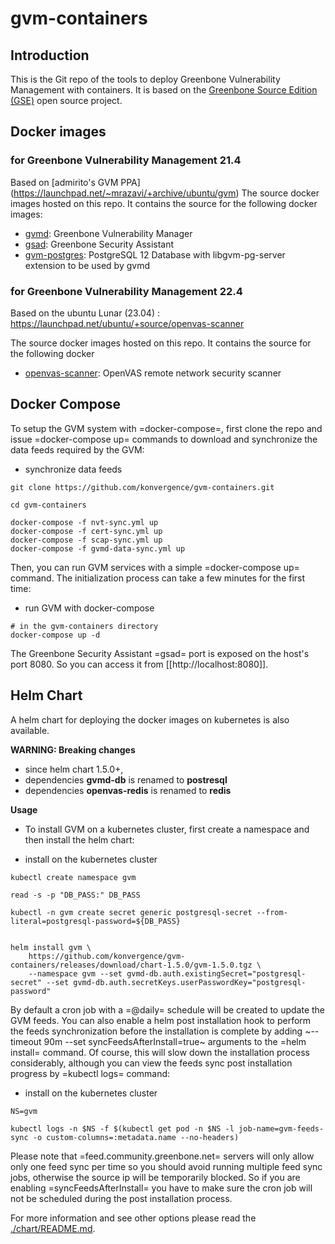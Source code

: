 # gvm-containers

## Introduction
This is the Git repo of the tools to deploy Greenbone Vulnerability
Management with containers. It is based on the [Greenbone Source
Edition (GSE)](https://community.greenbone.net) open source project.

## Docker images

### for Greenbone Vulnerability Management 21.4
Based on [admirito's GVM PPA] (https://launchpad.net/~mrazavi/+archive/ubuntu/gvm)
The source docker images hosted on this repo. It contains the source for the following docker
images:
* [gvmd](https://hub.docker.com/r/admirito/gvmd): Greenbone Vulnerability Manager
* [gsad](https://hub.docker.com/r/admirito/gsad): Greenbone Security Assistant
* [gvm-postgres](https://hub.docker.com/r/admirito/gvm-postgres): PostgreSQL 12 Database with libgvm-pg-server
  extension to be used by gvmd

### for Greenbone Vulnerability Management 22.4

Based on the ubuntu Lunar (23.04) : https://launchpad.net/ubuntu/+source/openvas-scanner

The source docker images hosted on this repo. It contains the source for the following docker
* [openvas-scanner](https://hub.docker.com/r/konvergence/openvas-scanner): OpenVAS remote network security scanner



## Docker Compose
To setup the GVM system with =docker-compose=, first clone the repo and
issue =docker-compose up= commands to download and synchronize the data
feeds required by the GVM:

* synchronize data feeds
```
git clone https://github.com/konvergence/gvm-containers.git

cd gvm-containers

docker-compose -f nvt-sync.yml up
docker-compose -f cert-sync.yml up
docker-compose -f scap-sync.yml up
docker-compose -f gvmd-data-sync.yml up
```

Then, you can run GVM services with a simple =docker-compose up=
command. The initialization process can take a few minutes for the
first time:

* run GVM with docker-compose

```
# in the gvm-containers directory
docker-compose up -d
```

The Greenbone Security Assistant =gsad= port is exposed on the
host's port 8080. So you can access it from [[http://localhost:8080]].

## Helm Chart

A helm chart for deploying the docker images on kubernetes is also available. 


**WARNING: Breaking changes**
  * since  helm chart 1.5.0+, 
  * dependencies **gvmd-db** is renamed to **postresql**
  * dependencies **openvas-redis** is renamed to **redis**

**Usage**

* To install GVM on a kubernetes cluster, first create a namespace and then install the helm chart:

* install on the kubernetes cluster
```
kubectl create namespace gvm

read -s -p "DB_PASS:" DB_PASS

kubectl -n gvm create secret generic postgresql-secret --from-literal=postgresql-password=${DB_PASS}


helm install gvm \
    https://github.com/konvergence/gvm-containers/releases/download/chart-1.5.0/gvm-1.5.0.tgz \
    --namespace gvm --set gvmd-db.auth.existingSecret="postgresql-secret" --set gvmd-db.auth.secretKeys.userPasswordKey="postgresql-password"
```

By default a cron job with a =@daily= schedule will be created to
update the GVM feeds. You can also enable a helm post installation
hook to perform the feeds synchronization before the installation is
complete by adding ~--timeout 90m --set syncFeedsAfterInstall=true~
arguments to the =helm install= command. Of course, this will slow
down the installation process considerably, although you can view the
feeds sync post installation progress by =kubectl logs= command:

* install on the kubernetes cluster
```
NS=gvm

kubectl logs -n $NS -f $(kubectl get pod -n $NS -l job-name=gvm-feeds-sync -o custom-columns=:metadata.name --no-headers)
```

Please note that =feed.community.greenbone.net= servers will only
allow only one feed sync per time so you should avoid running multiple
feed sync jobs, otherwise the source ip will be temporarily
blocked. So if you are enabling =syncFeedsAfterInstall= you have to
make sure the cron job will not be scheduled during the post
installation process.

For more information and see other options please read the
[./chart/README.md](chart/README.md).
